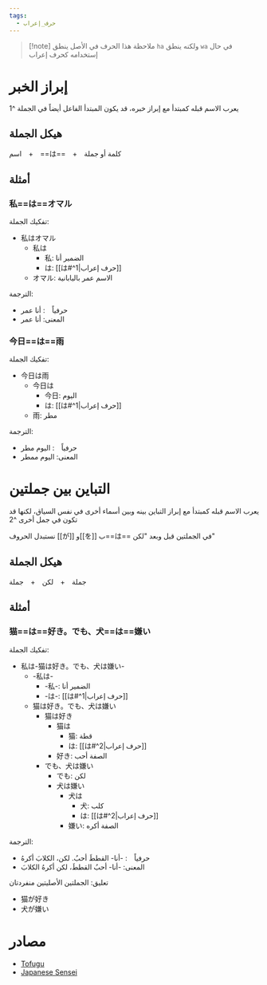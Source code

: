 ```yaml
---
tags:
  - حرف_إعراب
---
```

> [!note] ملاحظة
> هذا الحرف في الأصل ينطق `ha` ولكنه ينطق `wa` في حال إستخدامه كحرف إعراب
# إبراز الخبر
يعرب الاسم قبله كمبتدأ مع إبراز خبره، قد يكون المبتدأ الفاعل أيضاً في الجملة ^1
## هيكل الجملة
اسم　+　==は==　+　كلمة أو جملة
## أمثلة
### 私==は==オマル
تفكيك الجملة:
- 私はオマル
	- 私は
		- 私: الضمير أنا
		- は: [[は#^1|حرف إعراب]]
	- オマル: الاسم عمر باليابانية

الترجمة:
- حرفياً　: أنا عمر
- المعنى: أنا عمر
### 今日==は==雨
تفكيك الجملة:
- 今日は雨
	- 今日は
		- 今日: اليوم
		- は: [[は#^1|حرف إعراب]]
	- 雨: مطر

الترجمة:
- حرفياً　: اليوم مطر
- المعنى: اليوم ممطر
# التباين بين جملتين
يعرب الاسم قبله كمبتدأ مع إبراز التباين بينه وبين أسماء أخرى في نفس السياق، لكنها قد تكون في جمل أخرى ^2

نستبدل الحروف [[が]] و[[を]] ب==は== في الجملتين قبل وبعد "لكن"
## هيكل الجملة
جملة　+　لكن　+　جملة
## أمثلة
### 猫==は==好き。でも、犬==は==嫌い
تفكيك الجملة:
- 私は-猫は好き。でも、犬は嫌い-
	- -私は-
		- -私-: الضمير أنا
		- -は-: [[は#^1|حرف إعراب]]
	- 猫は好き。でも、犬は嫌い
		- 猫は好き
			- 猫は
				- 猫: قطة
				- は: [[は#^2|حرف إعراب]]
			- 好き: الصفة أحب
		- でも、犬は嫌い
			- でも: لكن
			- 犬は嫌い
				- 犬は
					- 犬: كلب
					- は: [[は#^2|حرف إعراب]]
				- 嫌い: الصفة أكره

الترجمة:
- حرفياً　: -أنا- القططَ أحبُ. لكن، الكلابَ أكرهُ
- المعنى: -أنا- أحبُ القططَ، لكن أكرهُ الكلابَ

تعليق: الجملتين الأصليتين منفردتان
- 猫が好き
- 犬が嫌い
# مصادر
- [Tofugu](https://tofugu.com/japanese-grammar/particle-wa)
- [Japanese Sensei](https://senseijapanese.com/beginning-with-japanese/japanese-particles-the-topic-of-a-sentence-with-%E3%81%AF)

